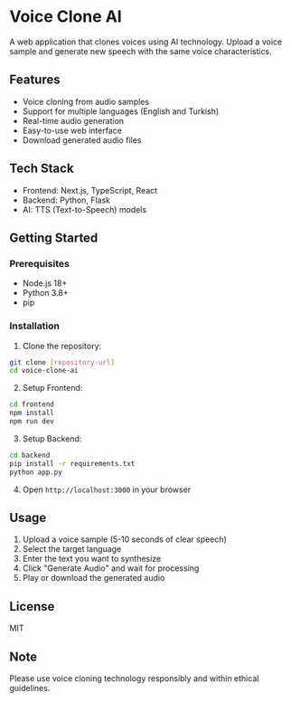 # Voice Clone AI

A web application that clones voices using AI technology. Upload a voice sample and generate new speech with the same voice characteristics.

## Features

- Voice cloning from audio samples
- Support for multiple languages (English and Turkish)
- Real-time audio generation
- Easy-to-use web interface
- Download generated audio files

## Tech Stack

- Frontend: Next.js, TypeScript, React
- Backend: Python, Flask
- AI: TTS (Text-to-Speech) models

## Getting Started

### Prerequisites

- Node.js 18+
- Python 3.8+
- pip

### Installation

1. Clone the repository:
```bash
git clone [repository-url]
cd voice-clone-ai
```

2. Setup Frontend:
```bash
cd frontend
npm install
npm run dev
```

3. Setup Backend:
```bash
cd backend
pip install -r requirements.txt
python app.py
```

4. Open `http://localhost:3000` in your browser

## Usage

1. Upload a voice sample (5-10 seconds of clear speech)
2. Select the target language
3. Enter the text you want to synthesize
4. Click "Generate Audio" and wait for processing
5. Play or download the generated audio

## License

MIT

## Note

Please use voice cloning technology responsibly and within ethical guidelines.
